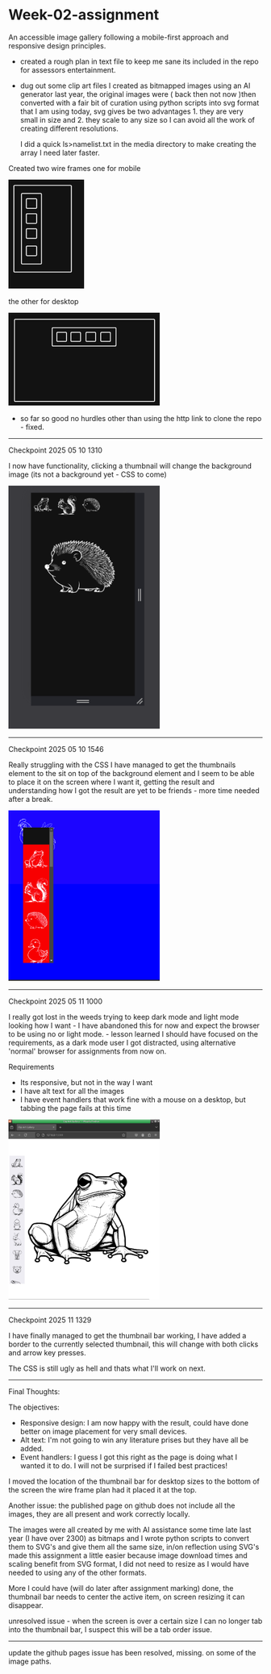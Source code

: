 # Week-02-assignment

An accessible image gallery following a mobile-first approach and responsive design principles.

- created a rough plan in text file to keep me sane its included in the repo for assessors entertainment.

- dug out some clip art files I created as bitmapped images using an AI generator last year, the original images were ( back then not now )then converted with a fair bit of curation using python scripts into svg format that I am using today, svg gives be two advantages 1. they are very small in size and 2. they scale to any size so I can avoid all the work of creating different resolutions.

  I did a quick ls>namelist.txt in the media directory to make creating the array I need later faster.

Created two wire frames one for mobile

<img src="./misc/mobile-wireframe.png" width="150px">

the other for desktop

<img src="./misc/Desktop-wireframe.png" width="300px">

- so far so good no hurdles other than using the http link to clone the repo - fixed.

---

Checkpoint 2025 05 10 1310

I now have functionality, clicking a thumbnail will change the background image (its not a background yet - CSS to come)

<img src="./misc/CheckPointImage1.png" width="300">

---

Checkpoint 2025 05 10 1546

Really struggling with the CSS I have managed to get the thumbnails element to the sit on top of the background element and I seem to be able to place it on the screen where I want it, getting the result and understanding how I got the result are yet to be friends - more time needed after a break.

<img src="./misc/checkpoint2.png" width="300px">

---

Checkpoint 2025 05 11 1000

I really got lost in the weeds trying to keep dark mode and light mode looking how I want - I have abandoned this for now and expect the browser to be using no or light mode. - lesson learned I should have focused on the requirements, as a dark mode user I got distracted, using alternative 'normal' browser for assignments from now on.

Requirements

- Its responsive, but not in the way I want
- I have alt text for all the images
- I have event handlers that work fine with a mouse on a desktop, but tabbing the page fails at this time

<img src="./misc/CheckPoint3.png" width="300px">

---

Checkpoint 2025 11 1329

I have finally managed to get the thumbnail bar working, I have added a border to the currently selected thumbnail, this will change with both clicks and arrow key presses.

The CSS is still ugly as hell and thats what I'll work on next.

---

Final Thoughts:

The objectives:

- Responsive design: I am now happy with the result, could have done better on image placement for very small devices.
- Alt text: I'm not going to win any literature prises but they have all be added.
- Event handlers: I guess I got this right as the page is doing what I wanted it to do. I will not be surprised if I failed best practices!

I moved the location of the thumbnail bar for desktop sizes to the bottom of the screen the wire frame plan had it placed it at the top.

Another issue: the published page on github does not include all the images, they are all present and work correctly locally.

The images were all created by me with AI assistance some time late last year (I have over 2300) as bitmaps and I wrote python scripts to convert them to SVG's and give them all the same size, in/on reflection using SVG's made this assignment a little easier because image download times and scaling benefit from SVG format, I did not need to resize as I would have needed to using any of the other formats.

More I could have (will do later after assignment marking) done, the thumbnail bar needs to center the active item, on screen resizing it can disappear.

unresolved issue - when the screen is over a certain size I can no longer tab into the thumbnail bar, I suspect this will be a tab order issue.

---

update the github pages issue has been resolved, missing. on some of the image paths.
